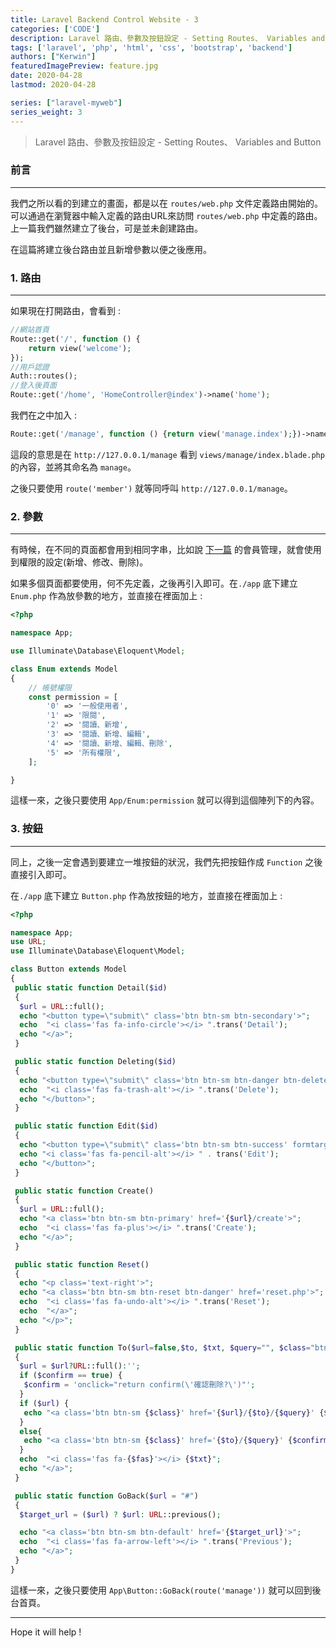 ```yaml
---
title: Laravel Backend Control Website - 3
categories: ['CODE']
description: Laravel 路由、參數及按鈕設定 - Setting Routes、 Variables and Button
tags: ['laravel', 'php', 'html', 'css', 'bootstrap', 'backend']
authors: ["Kerwin"]
featuredImagePreview: feature.jpg
date: 2020-04-28
lastmod: 2020-04-28

series: ["laravel-myweb"]
series_weight: 3
---
```


> Laravel 路由、參數及按鈕設定 - Setting Routes、 Variables and Button

<!--more-->

### 前言

---

我們之所以看的到建立的畫面，都是以在 `routes/web.php` 文件定義路由開始的。可以通過在瀏覽器中輸入定義的路由URL來訪問 `routes/web.php` 中定義的路由。上一篇我們雖然建立了後台，可是並未創建路由。

在這篇將建立後台路由並且新增參數以便之後應用。

### 1. 路由

---
如果現在打開路由，會看到 :

```php
//網站首頁
Route::get('/', function () {
    return view('welcome');
});
//用戶認證
Auth::routes();
//登入後頁面
Route::get('/home', 'HomeController@index')->name('home');
```

我們在之中加入 :

```php
Route::get('/manage', function () {return view('manage.index');})->name('manage');
```

這段的意思是在 `http://127.0.0.1/manage` 看到 `views/manage/index.blade.php` 的內容，並將其命名為 `manage`。

之後只要使用 `route('member')` 就等同呼叫 `http://127.0.0.1/manage`。

### 2. 參數

---

有時候，在不同的頁面都會用到相同字串，比如說 [下一篇](https://jhuei.com/code/2020/04/29/laravel-myweb-4.html) 的會員管理，就會使用到權限的設定(新增、修改、刪除)。

如果多個頁面都要使用，何不先定義，之後再引入即可。在`./app` 底下建立 `Enum.php` 作為放參數的地方，並直接在裡面加上 :

```php
<?php

namespace App;

use Illuminate\Database\Eloquent\Model;

class Enum extends Model
{
    // 帳號權限
    const permission = [
        '0' => '一般使用者',
        '1' => '限閱',
        '2' => '閱讀、新增',
        '3' => '閱讀、新增、編輯',
        '4' => '閱讀、新增、編輯、刪除',
        '5' => '所有權限',
    ];

}

```

這樣一來，之後只要使用 `App/Enum:permission` 就可以得到這個陣列下的內容。

### 3. 按鈕

---
同上，之後一定會遇到要建立一堆按鈕的狀況，我們先把按鈕作成  `Function` 之後直接引入即可。

在`./app` 底下建立 `Button.php` 作為放按鈕的地方，並直接在裡面加上 :

```php
<?php

namespace App;
use URL;
use Illuminate\Database\Eloquent\Model;

class Button extends Model
{
 public static function Detail($id)
 {
  $url = URL::full();
  echo "<button type=\"submit\" class='btn btn-sm btn-secondary'>";
  echo  "<i class='fas fa-info-circle'></i> ".trans('Detail');
  echo "</a>";
 }

 public static function Deleting($id)
 {
  echo "<button type=\"submit\" class='btn btn-sm btn-danger btn-delete' onclick='return confirm(\"確認刪除?\")'>";
  echo  "<i class='fas fa-trash-alt'></i> ".trans('Delete');
  echo "</button>";
 }

 public static function Edit($id)
 {
  echo "<button type=\"submit\" class='btn btn-sm btn-success' formtarget='_blank'>";
  echo "<i class='fas fa-pencil-alt'></i> " . trans('Edit');
  echo "</button>";
 }

 public static function Create()
 {
  $url = URL::full();
  echo "<a class='btn btn-sm btn-primary' href='{$url}/create'>";
  echo  "<i class='fas fa-plus'></i> ".trans('Create');
  echo "</a>";
 }

 public static function Reset()
 {
  echo "<p class='text-right'>";
  echo "<a class='btn btn-sm btn-reset btn-danger' href='reset.php'>";
  echo  "<i class='fas fa-undo-alt'></i> ".trans('Reset');
  echo  "</a>";
  echo "</p>";
 }

 public static function To($url=false,$to, $txt, $query="", $class="btn-secondary", $fas="list-ol", $confirm=false)
 {
  $url = $url?URL::full():'';
  if ($confirm == true) {
   $confirm = 'onclick="return confirm(\'確認刪除?\')"';
  }
  if ($url) {
   echo "<a class='btn btn-sm {$class}' href='{$url}/{$to}/{$query}' {$confirm}>";
  }
  else{
   echo "<a class='btn btn-sm {$class}' href='{$to}/{$query}' {$confirm}>";
  }
  echo  "<i class='fas fa-{$fas}'></i> {$txt}";
  echo "</a>";
 }

 public static function GoBack($url = "#")
 {
  $target_url = ($url) ? $url: URL::previous();

  echo "<a class='btn btn-sm btn-default' href='{$target_url}'>";
  echo  "<i class='fas fa-arrow-left'></i> ".trans('Previous');
  echo "</a>";
 }
}

```

這樣一來，之後只要使用 `App\Button::GoBack(route('manage'))` 就可以回到後台首頁。

---
Hope it will help !
